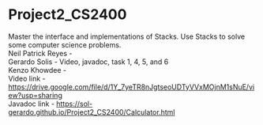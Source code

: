 # Project2_CS2400
Master the interface and implementations of Stacks. Use Stacks to solve some computer science problems. \
Neil Patrick Reyes - \
Gerardo Solis - Video, javadoc, task 1, 4, 5, and 6 \
Kenzo Khowdee - \
Video link - https://drive.google.com/file/d/1Y_7yeTR8nJgtseoUDTyVVxMOjnM1sNuE/view?usp=sharing \
Javadoc link - https://sol-gerardo.github.io/Project2_CS2400/Calculator.html 
